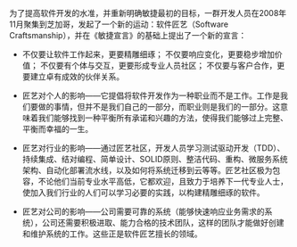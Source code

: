 为了提高软件开发的水准，并重新明确敏捷最初的目标，一群开发人员在2008年11月聚集到芝加哥，发起了一个新的运动：软件匠艺（Software Craftsmanship），并在《敏捷宣言》的基础上提出了一个新的宣言：

- 不仅要让软件工作起来，更要精雕细琢；
  不仅要响应变化，更要稳步增加价值；
  不仅要有个体与交互，更要形成专业人员社区；
  不仅要与客户合作，更要建立卓有成效的伙伴关系。

- 匠艺对个人的影响——它提倡将软件开发作为一种职业而不是工作。工作是我们要做的事情，但并不是我们自己的一部分，而职业则是我们的一部分。这意味着我们能够找到一种平衡所有承诺和兴趣的方法，使得我们能够过上完整、平衡而幸福的一生。

- 匠艺对行业的影响——通过匠艺社区，开发人员学习测试驱动开发（TDD）、持续集成、结对编程、简单设计、SOLID原则、整洁代码、重构、微服务系统架构、自动化部署流水线，以及如何将系统迁移到云等等。匠艺社区极为包容，不论他们当前专业水平高低，它都欢迎，且致力于培养下一代专业人士，使加入我们行业的人们可以学习必要的实践，以构建精雕细琢的软件。

- 匠艺对公司的影响——公司需要可靠的系统（能够快速响应业务需求的系统），公司还需要积极进取、能力合格的技术团队，这样的团队才能做好创建和维护系统的工作。这些正是软件匠艺擅长的领域。